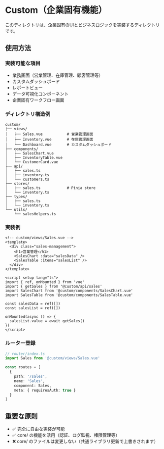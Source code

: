 # Custom（企業固有機能）

このディレクトリは、企業固有のUIとビジネスロジックを実装するディレクトリです。

## 使用方法

### 実装可能な項目
- 業務画面（営業管理、在庫管理、顧客管理等）
- カスタムダッシュボード
- レポートビュー
- データ可視化コンポーネント
- 企業固有ワークフロー画面

### ディレクトリ構造例

```
custom/
├── views/
│   ├── Sales.vue           # 営業管理画面
│   ├── Inventory.vue       # 在庫管理画面
│   └── Dashboard.vue       # カスタムダッシュボード
├── components/
│   ├── SalesChart.vue
│   ├── InventoryTable.vue
│   └── CustomerCard.vue
├── api/
│   ├── sales.ts
│   ├── inventory.ts
│   └── customers.ts
├── stores/
│   ├── sales.ts            # Pinia store
│   └── inventory.ts
├── types/
│   ├── sales.ts
│   └── inventory.ts
└── utils/
    └── salesHelpers.ts
```

### 実装例

```vue
<!-- custom/views/Sales.vue -->
<template>
  <div class="sales-management">
    <h1>営業管理</h1>
    <SalesChart :data="salesData" />
    <SalesTable :items="salesList" />
  </div>
</template>

<script setup lang="ts">
import { ref, onMounted } from 'vue'
import { getSales } from '@custom/api/sales'
import SalesChart from '@custom/components/SalesChart.vue'
import SalesTable from '@custom/components/SalesTable.vue'

const salesData = ref([])
const salesList = ref([])

onMounted(async () => {
  salesList.value = await getSales()
})
</script>
```

### ルーター登録

```typescript
// router/index.ts
import Sales from '@custom/views/Sales.vue'

const routes = [
  {
    path: '/sales',
    name: 'Sales',
    component: Sales,
    meta: { requiresAuth: true }
  }
]
```

## 重要な原則

- ✅ 完全に自由な実装が可能
- ✅ core/ の機能を活用（認証、ログ監視、権限管理等）
- ❌ core/ のファイルは変更しない（共通ライブラリ更新で上書きされます）

